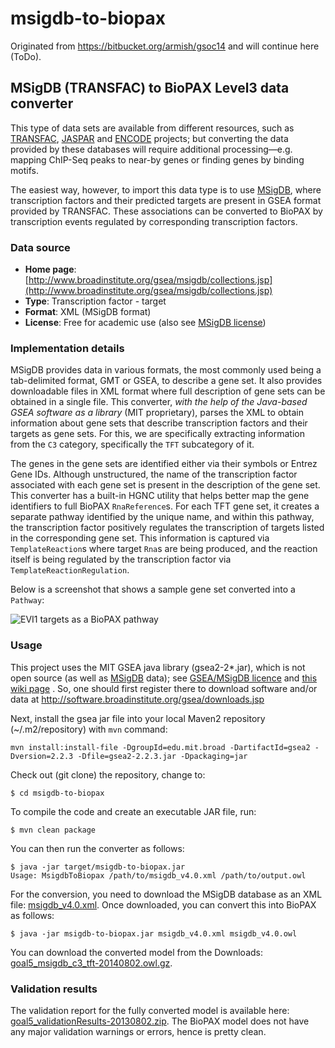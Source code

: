 # msigdb-to-biopax
Originated from https://bitbucket.org/armish/gsoc14 and will continue here (ToDo).

## MSigDB (TRANSFAC) to BioPAX Level3 data converter
This type of data sets are available from different resources, such as 
[TRANSFAC](http://www.biobase-international.com/gene-regulation), [JASPAR](http://jaspar.genereg.net/) and [ENCODE](http://www.genome.gov/Encode/) projects; 
but converting the data provided by these databases will require additional 
processing—e.g. mapping ChIP-Seq peaks to near-by genes or finding genes 
by binding motifs.

The easiest way, however, to import this data type is to use [MSigDB](http://www.broadinstitute.org/gsea/msigdb/collections.jsp), 
where transcription factors and their predicted targets are present in 
GSEA format provided by TRANSFAC. These associations can be converted to 
BioPAX by transcription events regulated by corresponding transcription factors.

### Data source
- **Home page**: [http://www.broadinstitute.org/gsea/msigdb/collections.jsp](http://www.broadinstitute.org/gsea/msigdb/collections.jsp)
- **Type**: Transcription factor - target
- **Format**: XML (MSigDB format)
- **License**: Free for academic use (also see [MSigDB license](http://www.broadinstitute.org/cancer/software/gsea/wiki/index.php/MSigDB_License))

### Implementation details
MSigDB provides data in various formats, the most commonly used being a 
tab-delimited format, GMT or GSEA, to describe a gene set.
It also provides downloadable files in XML format where full description 
of gene sets can be obtained in a single file.
This converter, _with the help of the Java-based GSEA software as a library_ (MIT proprietary), 
parses the XML to obtain information about gene sets that describe 
transcription factors and their targets as gene sets. For this, we are 
specifically extracting information from the `C3` category, specifically 
the `TFT` subcategory of it.

The genes in the gene sets are identified either via their symbols or 
Entrez Gene IDs. Although unstructured, the name of the transcription 
factor associated with each gene set is present in the description of 
the gene set. This converter has a built-in HGNC utility that helps 
better map the gene identifiers to full BioPAX `RnaReference`s.
For each TFT gene set, it creates a separate pathway identified by the 
unique name, and within this pathway, the transcription factor positively 
regulates the transcription of targets listed in the corresponding gene set.
This information is captured via `TemplateReaction`s where target `Rna`s 
are being produced, and the reaction itself is being regulated by the 
transcription factor via `TemplateReactionRegulation`.

Below is a screenshot that shows a sample gene set converted into a `Pathway`:

![EVI1 targets as a BioPAX pathway](https://bitbucket.org/armish/gsoc14/downloads/goal5_screenshot_singlegeneset.png)

### Usage
This project uses the MIT GSEA java library (gsea2-2*.jar), which is not open source (as well as 
[MSigDB](http://software.broadinstitute.org/cancer/software/gsea/wiki/index.php/MSigDB_Acknowledgements) data); see 
[GSEA/MSigDB licence](http://software.broadinstitute.org/gsea/msigdb/download_file.jsp?filePath=/resources/licenses/gsea_msigdb_license.txt)
and [this wiki page](http://software.broadinstitute.org/cancer/software/gsea/wiki/index.php/MSigDB_License) .
So, one should first register there to download software and/or data at http://software.broadinstitute.org/gsea/downloads.jsp

Next, install the gsea jar file into your local Maven2 repository (~/.m2/repository) with `mvn` command:
```
mvn install:install-file -DgroupId=edu.mit.broad -DartifactId=gsea2 -Dversion=2.2.3 -Dfile=gsea2-2.2.3.jar -Dpackaging=jar
```

Check out (git clone) the repository, change to:

	$ cd msigdb-to-biopax

To compile the code and create an executable JAR file, run:

	$ mvn clean package

You can then run the converter as follows:

	$ java -jar target/msigdb-to-biopax.jar 
	Usage: MsigdbToBiopax /path/to/msigdb_v4.0.xml /path/to/output.owl

For the conversion, you need to download the MSigDB database as an XML file: [msigdb_v4.0.xml](http://www.broadinstitute.org/gsea/msigdb/download_file.jsp?filePath=/resources/msigdb/4.0/msigdb_v4.0.xml).
Once downloaded, you can convert this into BioPAX as follows:

	$ java -jar msigdb-to-biopax.jar msigdb_v4.0.xml msigdb_v4.0.owl

You can download the converted model from the Downloads: [goal5_msigdb_c3_tft-20140802.owl.gz](https://bitbucket.org/armish/gsoc14/downloads/goal5_msigdb_c3_tft-20140802.owl.gz).

### Validation results
The validation report for the fully converted model is available here: [goal5_validationResults-20130802.zip](https://bitbucket.org/armish/gsoc14/downloads/goal5_validationResults-20130802.zip).
The BioPAX model does not have any major validation warnings or errors, hence is pretty clean.
